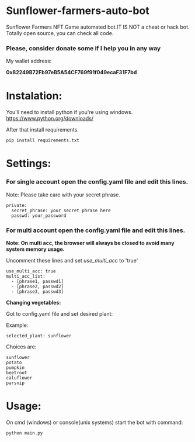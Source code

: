 # Sunflower-farmers-auto-bot
Sunflower Farmers NFT Game automated bot.IT IS NOT a cheat or hack bot.
Totally open source, you can check all code.

### Please, consider donate some if I help you in any way
My wallet address:

**0x82249B72Fb97eB5A54CF769f91f049ecaF31F7bd**


# Instalation:

You'll need to install python if you're using windows.
https://www.python.org/downloads/

After that install requirements.
```
pip install requirements.txt
```


# Settings:

### For single account open the config.yaml file and edit this lines.

Note: Please take care with your secret phrase.
```
private:
  secret_phrase: your secret phrase here
  passwd: your_password
```

### For multi account open the config.yaml file and edit this lines.
**Note: On multi acc, the browser will always be closed to avoid many system memory usage.** 

Uncomment these lines and set *use_multi_acc* to 'true'
```
use_multi_acc: true
multi_acc_list:
  - [phrase1, passwd1]
  - [phrase2, passwd2]  
  - [phrase3, passwd3]
```

**Changing vegetables:**

Got to config.yaml file and set desired plant:

Example:
```
selected_plant: sunflower
```
Choices are:

```
sunflower
potato
pumpkin
beetroot
caluflower
parsnip
```

# Usage:

On cmd (windows) or console(unix systems) start the bot with command:

```
python main.py
```


